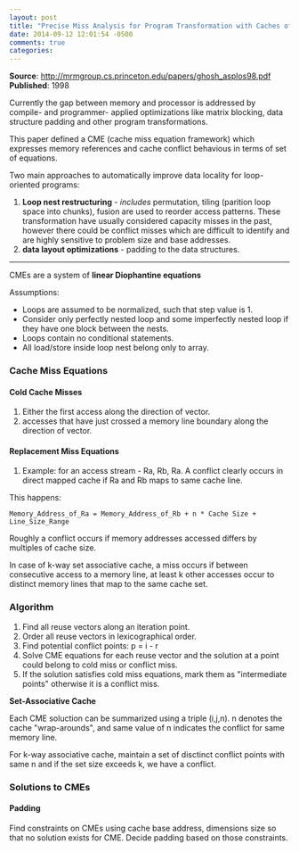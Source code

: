 ```yaml
---
layout: post
title: "Precise Miss Analysis for Program Transformation with Caches of Arbitrary Associativity"
date: 2014-09-12 12:01:54 -0500
comments: true
categories: 
---
```


**Source**: http://mrmgroup.cs.princeton.edu/papers/ghosh_asplos98.pdf <br/>
**Published**: 1998

Currently the gap between memory and processor is addressed by compile- and programmer- applied optimizations like matrix blocking, data structure padding and other program transformations.

This paper defined a CME (cache miss equation framework) which expresses memory references and cache conflict behavious in terms of set of equations.

Two main approaches to automatically improve data locality for loop-oriented programs:

1. **Loop nest restructuring** - *includes* permutation, tiling (parition loop space into chunks), fusion are used to reorder access patterns. These transformation have usually considered capacity misses in the past, however there could be conflict misses which are difficult to identify and are highly sensitive to problem size and base addresses.
2. **data layout optimizations** - padding to the data structures.

---

CMEs are a system of **linear Diophantine equations**

Assumptions:

* Loops are assumed to be normalized, such that step value is 1.
* Consider only perfectly nested loop and some imperfectly nested loop if they have one block between the nests.
* Loops contain no conditional statements.
* All load/store inside loop nest belong only to array.

### Cache Miss Equations

#### Cold Cache Misses

1. Either the first access along the direction of vector.
2. accesses that have just crossed a memory line boundary along the direction of vector.

#### Replacement Miss Equations

1. Example: for an access stream - Ra, Rb, Ra. A conflict clearly occurs in direct mapped cache if Ra and Rb maps to same cache line.

This happens:
```
Memory_Address_of_Ra = Memory_Address_of_Rb + n * Cache Size + Line_Size_Range
```

Roughly a conflict occurs if memory addresses accessed differs by multiples of cache size.

In case of k-way set associative cache, a miss occurs if between consecutive access to a memory line, at least k other accesses occur to distinct memory lines that map to the same cache set.


### Algorithm

1. Find all reuse vectors along an iteration point.
2. Order all reuse vectors in lexicographical order.
2. Find potential conflict points: p = i - r
3. Solve CME equations for each reuse vector and the solution at a point could belong to cold miss or conflict miss.
4. If the solution satisfies cold miss equations, mark them as "intermediate points" otherwise it is a conflict miss.

**Set-Associative Cache**

Each CME soluction can be summarized using a triple (i,j,n). n denotes the cache "wrap-arounds", and same value of n indicates the conflict for same memory line.

For k-way associative cache, maintain a set of disctinct conflict points with same n and if the set size exceeds k, we have a conflict.

### Solutions to CMEs

#### Padding

Find constraints on CMEs using cache base address, dimensions size so that no solution exists for CME. Decide padding based on those constraints.
